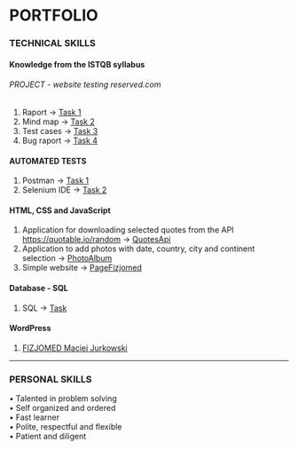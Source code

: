 # PORTFOLIO

### TECHNICAL SKILLS

#### Knowledge from the ISTQB syllabus

###### PROJECT - website testing reserved.com
1. Raport → [Task 1](https://drive.google.com/file/d/1x_ffTXb0gmyzk4dd3Mrb9afEyfSlkwKA/view?usp=sharing)
2. Mind map → [Task 2](https://drive.google.com/file/d/1Kh5fD45No2LOURYb2pbX1FuO_UmW-b7Q/view?usp=sharing) 
3. Test cases → [Task 3](https://drive.google.com/file/d/1d3GwnHwUTJH71Us4el-EgScsEoK1hOr7/view?usp=sharing)
4. Bug raport → [Task 4](https://drive.google.com/file/d/1PdDftFSDKmJFAPUJpKuTPVAgQiskaaiX/view?usp=sharing)


#### AUTOMATED TESTS
1. Postman → [Task 1](https://drive.google.com/file/d/1bUp5dTcyquCnRQW9bXnC54ZuxHWQMu5Z/view?usp=sharing)
2. Selenium IDE → [Task 2](https://drive.google.com/file/d/1rSOzkBqy-3qBwexrbxG2ikhkgrQk6iHf/view?usp=sharing)


#### HTML, CSS and JavaScript
1. Application for downloading selected quotes from the API https://quotable.io/random → [QuotesApi](https://ajrkwsk.github.io/QuotesApi/)
2. Application to add photos with date, country, city and continent selection → [PhotoAlbum](https://ajrkwsk.github.io/PhotoAlbum/)
3. Simple website → [PageFizjomed](https://ajrkwsk.github.io/PageFizjomed/)


#### Database - SQL

1. SQL → [Task](https://drive.google.com/file/d/1zDEP85vqpdPWp3RX6Oxw14y3z_PAAbCN/view?usp=sharing)


#### WordPress

1. [FIZJOMED Maciej Jurkowski](https://fizjomedjurkowski.pl/)
_________________________________________________________________________________________________________________________________________________________________

### PERSONAL SKILLS
• Talented in problem solving <br>
• Self organized and ordered <br>
• Fast learner <br>
• Polite, respectful and flexible <br>
• Patient and diligent
